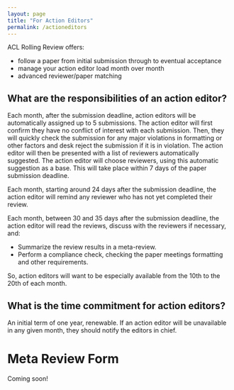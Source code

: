 ```yaml
---
layout: page
title: "For Action Editors"
permalink: /actioneditors
---
```


ACL Rolling Review offers:
* follow a paper from initial submission through to eventual acceptance
* manage your action editor load month over month
* advanced reviewer/paper matching

## What are the responsibilities of an action editor?

Each month, after the submission deadline, action editors will be automatically assigned up to 5 submissions. The action editor will first confirm they have no conflict of interest with each submission. Then, they will quickly check the submission for any major violations in formatting or other factors and desk reject the submission if it is in violation. The action editor will then be presented with a list of reviewers automatically suggested. The action editor will choose reviewers, using this automatic suggestion as a base. This will take place within 7 days of the paper submission deadline.

Each month, starting around 24 days after the submission deadline, the action editor will remind any reviewer who has not yet completed their review.

Each month, between 30 and 35 days after the submission deadline, the action editor will read the reviews, discuss with the reviewers if necessary, and:
* Summarize the review results in a meta-review.
* Perform a compliance check, checking the paper meetings formatting and other requirements.

So, action editors will want to be especially available from the 10th to the 20th of each month.

## What is the time commitment for action editors?
An initial term of one year, renewable. If an action editor will be unavailable in any given month, they should notify the editors in chief.

# Meta Review Form

Coming soon!
